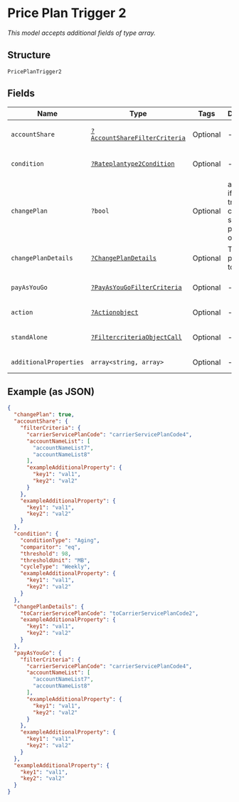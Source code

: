 
# Price Plan Trigger 2

*This model accepts additional fields of type array.*

## Structure

`PricePlanTrigger2`

## Fields

| Name | Type | Tags | Description | Getter | Setter |
|  --- | --- | --- | --- | --- | --- |
| `accountShare` | [`?AccountShareFilterCriteria`](../../doc/models/account-share-filter-criteria.md) | Optional | - | getAccountShare(): ?AccountShareFilterCriteria | setAccountShare(?AccountShareFilterCriteria accountShare): void |
| `condition` | [`?Rateplantype2Condition`](../../doc/models/rateplantype-2-condition.md) | Optional | - | getCondition(): ?Rateplantype2Condition | setCondition(?Rateplantype2Condition condition): void |
| `changePlan` | `?bool` | Optional | a flag to set if the trigger changes service plans, true, or not, false | getChangePlan(): ?bool | setChangePlan(?bool changePlan): void |
| `changePlanDetails` | [`?ChangePlanDetails`](../../doc/models/change-plan-details.md) | Optional | The service plan code to switch to | getChangePlanDetails(): ?ChangePlanDetails | setChangePlanDetails(?ChangePlanDetails changePlanDetails): void |
| `payAsYouGo` | [`?PayAsYouGoFilterCriteria`](../../doc/models/pay-as-you-go-filter-criteria.md) | Optional | - | getPayAsYouGo(): ?PayAsYouGoFilterCriteria | setPayAsYouGo(?PayAsYouGoFilterCriteria payAsYouGo): void |
| `action` | [`?Actionobject`](../../doc/models/actionobject.md) | Optional | - | getAction(): ?Actionobject | setAction(?Actionobject action): void |
| `standAlone` | [`?FiltercriteriaObjectCall`](../../doc/models/filtercriteria-object-call.md) | Optional | - | getStandAlone(): ?FiltercriteriaObjectCall | setStandAlone(?FiltercriteriaObjectCall standAlone): void |
| `additionalProperties` | `array<string, array>` | Optional | - | findAdditionalProperty(string key): array | additionalProperty(string key, array value): void |

## Example (as JSON)

```json
{
  "changePlan": true,
  "accountShare": {
    "filterCriteria": {
      "carrierServicePlanCode": "carrierServicePlanCode4",
      "accountNameList": [
        "accountNameList7",
        "accountNameList8"
      ],
      "exampleAdditionalProperty": {
        "key1": "val1",
        "key2": "val2"
      }
    },
    "exampleAdditionalProperty": {
      "key1": "val1",
      "key2": "val2"
    }
  },
  "condition": {
    "conditionType": "Aging",
    "comparitor": "eq",
    "threshold": 98,
    "thresholdUnit": "MB",
    "cycleType": "Weekly",
    "exampleAdditionalProperty": {
      "key1": "val1",
      "key2": "val2"
    }
  },
  "changePlanDetails": {
    "toCarrierServicePlanCode": "toCarrierServicePlanCode2",
    "exampleAdditionalProperty": {
      "key1": "val1",
      "key2": "val2"
    }
  },
  "payAsYouGo": {
    "filterCriteria": {
      "carrierServicePlanCode": "carrierServicePlanCode4",
      "accountNameList": [
        "accountNameList7",
        "accountNameList8"
      ],
      "exampleAdditionalProperty": {
        "key1": "val1",
        "key2": "val2"
      }
    },
    "exampleAdditionalProperty": {
      "key1": "val1",
      "key2": "val2"
    }
  },
  "exampleAdditionalProperty": {
    "key1": "val1",
    "key2": "val2"
  }
}
```

